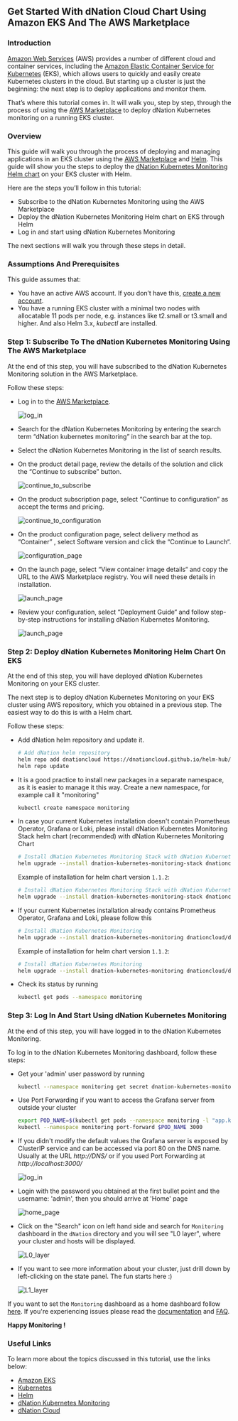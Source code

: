 ## Get Started With dNation Cloud Chart Using Amazon EKS And The AWS Marketplace

### Introduction

[Amazon Web Services](https://aws.amazon.com/) (AWS) provides a number of different cloud and container services, including the [Amazon Elastic Container Service for Kubernetes](https://aws.amazon.com/eks/) (EKS), which allows users to quickly and easily create Kubernetes clusters in the cloud. But starting up a cluster is just the beginning: the next step is to deploy applications and monitor them.

That’s where this tutorial comes in. It will walk you, step by step, through the process of using the [AWS Marketplace](https://aws.amazon.com/marketplace) to deploy dNation Kubernetes monitoring on a running EKS cluster.

### Overview

This guide will walk you through the process of deploying and managing applications in an EKS cluster using the [AWS Marketplace](https://aws.amazon.com/marketplace) and [Helm](https://helm.sh/). This guide will show you the steps to deploy the [dNation Kubernetes Monitoring Helm chart](https://github.com/dNationCloud/kubernetes-monitoring) on your EKS cluster with Helm.

Here are the steps you’ll follow in this tutorial:

- Subscribe to the dNation Kubernetes Monitoring using the AWS Marketplace
- Deploy the dNation Kubernetes Monitoring Helm chart on EKS through Helm
- Log in and start using dNation Kubernetes Monitoring

The next sections will walk you through these steps in detail.

### Assumptions And Prerequisites

This guide assumes that:

- You have an active AWS account. If you don’t have this, [create a new account](https://aws.amazon.com/).
- You have a running EKS cluster with a minimal two nodes with allocatable 11 pods per node, e.g. instances like t2.small or t3.small and higher. And also Helm 3.x, *kubectl* are installed.

### Step 1: Subscribe To The dNation Kubernetes Monitoring Using The AWS Marketplace

At the end of this step, you will have subscribed to the dNation Kubernetes Monitoring solution in the AWS Marketplace.

Follow these steps:

- Log in to the [AWS Marketplace](https://aws.amazon.com/marketplace).


  ![log_in](images/aws_log_in.png)

- Search for the dNation Kubernetes Monitoring by entering the search term “dNation kubernetes monitoring” in the search bar at the top.
- Select the dNation Kubernetes Monitoring in the list of search results.
- On the product detail page, review the details of the solution and click the “Continue to subscribe” button.


  ![continue_to_subscribe](images/aws_continue_to_subscribe.png)

- On the product subscription page, select “Continue to configuration” as accept the terms and pricing.


  ![continue_to_configuration](images/aws_continue_to_conf.png)

- On the product configuration page, select delivery method as “Container” , select Software version and click the “Continue to Launch“.


  ![configuration_page](images/aws_conf_page.png)

- On the launch page, select “View container image details“ and copy the URL to the AWS Marketplace registry.
  You will need these details in installation.


  ![launch_page](images/aws_containers.png)

- Review your configuration, select “Deployment Guide“ and follow step-by-step instructions for installing dNation Kubernetes Monitoring.


  ![launch_page](images/aws_launch.png)


### Step 2: Deploy dNation Kubernetes Monitoring Helm Chart On EKS

At the end of this step, you will have deployed dNation Kubernetes Monitoring on your EKS cluster.

The next step is to deploy dNation Kubernetes Monitoring on your EKS cluster using AWS repository, which you obtained in a previous step. The easiest way to do this is with a Helm chart.

Follow these steps:

- Add dNation helm repository and update it.
  ``` bash
  # Add dNation helm repository
  helm repo add dnationcloud https://dnationcloud.github.io/helm-hub/
  helm repo update
  ```

- It is a good practice to install new packages in a separate namespace, as it is easier to manage it this way. Create a new namespace, for example call it "monitoring"
  ```bash
  kubectl create namespace monitoring
  ```

- In case your current Kubernetes installation doesn't contain Prometheus Operator, Grafana or Loki, please install dNation Kubernetes Monitoring Stack helm chart (recommended) with dNation Kubernetes Monitoring Chart
  ```bash
  # Install dNation Kubernetes Monitoring Stack with dNation Kubernetes Monitoring chart
  helm upgrade --install dnation-kubernetes-monitoring-stack dnationcloud/dnation-kubernetes-monitoring-stack --namespace monitoring --set dnation-kubernetes-monitoring.dnation-kubernetes-jsonnet-translator.image.repository=709825985650.dkr.ecr.us-east-1.amazonaws.com/dnation/kubernetes-jsonnet-translator --set dnation-kubernetes-monitoring.dnation-kubernetes-jsonnet-translator.image.tag=<image-tag> --version=<helm-chart-version>
  ```
  Example of installation for helm chart version `1.1.2`:
  ```bash
  # Install dNation Kubernetes Monitoring Stack with dNation Kubernetes Monitoring chart
  helm upgrade --install dnation-kubernetes-monitoring-stack dnationcloud/dnation-kubernetes-monitoring-stack --namespace monitoring --set dnation-kubernetes-monitoring.dnation-kubernetes-jsonnet-translator.image.repository=709825985650.dkr.ecr.us-east-1.amazonaws.com/dnation/kubernetes-jsonnet-translator --set dnation-kubernetes-monitoring.dnation-kubernetes-jsonnet-translator.image.tag=0.2.0 --version=1.1.2
  ```
  
- If your current Kubernetes installation already contains Prometheus Operator, Grafana and Loki, please follow this
  ```bash
  # Install dNation Kubernetes Monitoring
  helm upgrade --install dnation-kubernetes-monitoring dnationcloud/dnation-kubernetes-monitoring --namespace monitoring --set dnation-kubernetes-jsonnet-translator.image.repository=709825985650.dkr.ecr.us-east-1.amazonaws.com/dnation/kubernetes-jsonnet-translator --set dnation-kubernetes-monitoring.dnation-kubernetes-jsonnet-translator.image.tag=<image-tag> --version=<helm-chart-version>
  ```
  Example of installation for helm chart version `1.1.2`:
  ```bash
  # Install dNation Kubernetes Monitoring
  helm upgrade --install dnation-kubernetes-monitoring dnationcloud/dnation-kubernetes-monitoring --namespace monitoring --set dnation-kubernetes-jsonnet-translator.image.repository=709825985650.dkr.ecr.us-east-1.amazonaws.com/dnation/kubernetes-jsonnet-translator --set dnation-kubernetes-monitoring.dnation-kubernetes-jsonnet-translator.image.tag=0.2.0 --version=1.1.2
  ```

- Check its status by running
  ```bash
  kubectl get pods --namespace monitoring 
  ```

### Step 3: Log In And Start Using dNation Kubernetes Monitoring

At the end of this step, you will have logged in to the dNation Kubernetes Monitoring.

To log in to the dNation Kubernetes Monitoring dashboard, follow these steps:

- Get your 'admin' user password by running
  ```bash
  kubectl --namespace monitoring get secret dnation-kubernetes-monitoring-stack-grafana -o jsonpath="{.data.admin-password}" | base64 --decode ; echo
  ```

- Use Port Forwarding if you want to access the Grafana server from outside your cluster
  ```bash
  export POD_NAME=$(kubectl get pods --namespace monitoring -l "app.kubernetes.io/name=grafana,app.kubernetes.io/instance=dnation-kubernetes-monitoring-stack" -o jsonpath="{.items[0].metadata.name}")
  kubectl --namespace monitoring port-forward $POD_NAME 3000
  ```

- If you didn't modify the default values the Grafana server is exposed by ClusterIP service and can be accessed via port 80 on the DNS name. Usually at the URL *http://DNS/* or if you used Port Forwarding at *http://localhost:3000/*


  ![log_in](images/log_in.png)

- Login with the password you obtained at the first bullet point and the username: 'admin', then you should arrive at 'Home' page


  ![home_page](images/home.png)

- Click on the "Search" icon on left hand side and search for `Monitoring` dashboard in the `dNation` directory and you will see "L0 layer", where your cluster and hosts will be displayed. 


  ![L0_layer](images/l0.png)

- If you want to see more information about your cluster, just drill down by left-clicking on the state panel. The fun starts here :)


  ![L1_layer](images/l1_k8s.png)

If you want to set the `Monitoring` dashboard as a home dashboard follow [here](https://grafana.com/docs/grafana/latest/administration/change-home-dashboard/#set-the-default-dashboard-through-preferences). If you're experiencing issues please read the [documentation](https://dnationcloud.github.io/kubernetes-monitoring/docs/documentation) and [FAQ](https://dnationcloud.github.io/kubernetes-monitoring/helpers/FAQ/).

**Happy Monitoring !**

### Useful Links

To learn more about the topics discussed in this tutorial, use the links below:

- [Amazon EKS](https://aws.amazon.com/eks/)
- [Kubernetes](https://kubernetes.io/)
- [Helm](https://helm.sh/)
- [dNation Kubernetes Monitoring](https://github.com/dNationCloud/kubernetes-monitoring)
- [dNation Cloud](https://dnation.cloud/)
